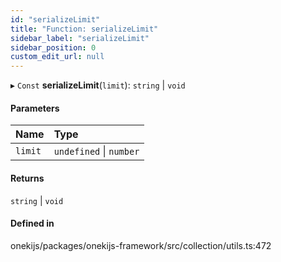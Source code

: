 ```yaml
---
id: "serializeLimit"
title: "Function: serializeLimit"
sidebar_label: "serializeLimit"
sidebar_position: 0
custom_edit_url: null
---
```


▸ `Const` **serializeLimit**(`limit`): `string` \| `void`

#### Parameters

| Name | Type |
| :------ | :------ |
| `limit` | `undefined` \| `number` |

#### Returns

`string` \| `void`

#### Defined in

onekijs/packages/onekijs-framework/src/collection/utils.ts:472
